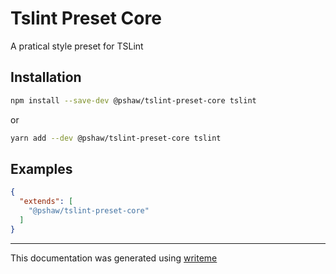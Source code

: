 # Tslint Preset Core

A pratical style preset for TSLint

## Installation

```bash
npm install --save-dev @pshaw/tslint-preset-core tslint
```
or
```bash
yarn add --dev @pshaw/tslint-preset-core tslint
```

## Examples

```json
{
  "extends": [
    "@pshaw/tslint-preset-core"
  ]
}
```
---
This documentation was generated using [writeme](https://www.npmjs.com/package/@writeme/core)
